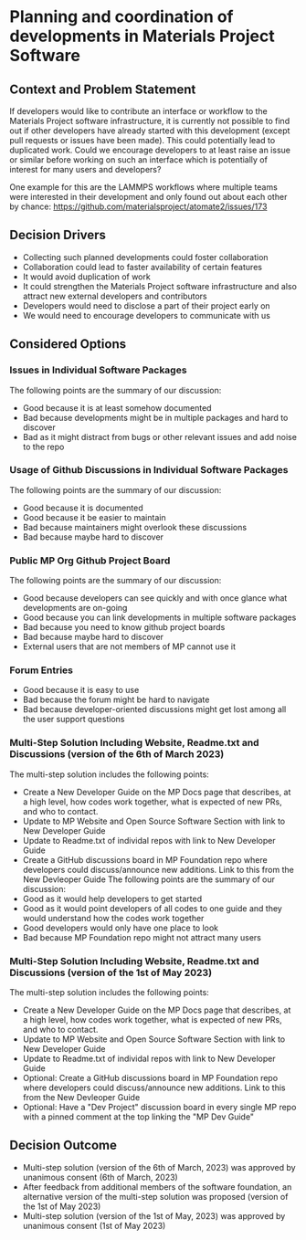 # Planning and coordination of developments in Materials Project Software

## Context and Problem Statement

If developers would like to contribute an interface or workflow to the Materials Project software infrastructure, it is currently not possible to find out if other developers have already started with this development (except pull requests or issues have been made).
This could potentially lead to duplicated work. Could we encourage developers to at least raise an issue or similar before working on such an interface which is potentially of interest for many users and developers?

One example for this are the LAMMPS workflows where multiple teams were interested in their development and only found out about each other by chance: <https://github.com/materialsproject/atomate2/issues/173>

<!-- This is an optional element. Feel free to remove. -->
## Decision Drivers

* Collecting such planned developments could foster collaboration
* Collaboration could lead to faster availability of certain features
* It would avoid duplication of work
* It could strengthen the Materials Project software infrastructure and also attract new external developers and contributors
* Developers would need to disclose a part of their project early on
* We would need to encourage developers to communicate with us

## Considered Options

### Issues in Individual Software Packages

The following points are the summary of our discussion:

* Good because it is at least somehow documented
* Bad because developments might be in multiple packages and hard to discover
* Bad as it might distract from bugs or other relevant issues and add noise to the repo

### Usage of Github Discussions in Individual Software Packages

The following points are the summary of our discussion:

* Good because it is documented
* Good because it be easier to maintain
* Bad because maintainers might overlook these discussions
* Bad because maybe hard to discover

### Public MP Org Github Project Board

The following points are the summary of our discussion:

* Good because developers can see quickly and with once glance what developments are on-going
* Good because you can link developments in multiple software packages
* Bad because you need to know github project boards
* Bad because maybe hard to discover
* External users that are not members of MP cannot use it

### Forum Entries

* Good because it is easy to use
* Bad because the forum might be hard to navigate
* Bad because developer-oriented discussions might get lost among all the user support questions

### Multi-Step Solution Including Website, Readme.txt and Discussions (version of the 6th of March 2023)

The multi-step solution includes the following points:

* Create a New Developer Guide on the MP Docs page that describes, at a high level, how codes work together, what is expected of new PRs, and who to contact.
* Update to MP Website and Open Source Software Section with link to New Developer Guide
* Update to Readme.txt of individal repos with link to New Developer Guide
* Create a GitHub discussions board in MP Foundation repo where developers could discuss/announce new additions. Link to this from the New Devleoper Guide
The following points are the summary of our discussion:
* Good as it would help developers to get started
* Good as it would point developers of all codes to one guide and they would understand how the codes work together
* Good developers would only have one place to look
* Bad because MP Foundation repo might not attract many users

### Multi-Step Solution Including Website, Readme.txt and Discussions (version of the 1st of May 2023)

The multi-step solution includes the following points:

* Create a New Developer Guide on the MP Docs page that describes, at a high level, how codes work together, what is expected of new PRs, and who to contact.
* Update to MP Website and Open Source Software Section with link to New Developer Guide
* Update to Readme.txt of individal repos with link to New Developer Guide
* Optional:  Create a GitHub discussions board in MP Foundation repo where developers could discuss/announce new additions. Link to this from the New Devleoper Guide
* Optional: Have a "Dev Project" discussion board in every single MP repo with a pinned comment at the top linking the "MP Dev Guide"

## Decision Outcome

* Multi-step solution (version of the 6th of March, 2023) was approved by unanimous consent (6th of March, 2023)
* After feedback from additional members of the software foundation, an alternative version of the multi-step solution was proposed (version of the 1st of May 2023)
* Multi-step solution (version of the 1st of May, 2023) was approved by unanimous consent (1st of May 2023)
